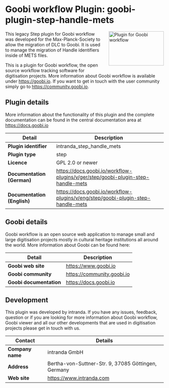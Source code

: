 # Goobi workflow Plugin: goobi-plugin-step-handle-mets

<img src="https://goobi.io/wp-content/uploads/logo_goobi_plugin.png" align="right" style="margin:0 0 20px 20px;" alt="Plugin for Goobi workflow" width="175" height="109">

This legacy Step plugin for Goobi workflow was developed for the Max-Planck-Society to allow the migration of DLC to Goobi. It is used to manage the migration of Handle identifiers inside of METS files.

This is a plugin for Goobi workflow, the open source workflow tracking software for digitisation projects. More information about Goobi workflow is available under https://goobi.io. If you want to get in touch with the user community simply go to https://community.goobi.io.

## Plugin details

More information about the functionality of this plugin and the complete documentation can be found in the central documentation area at https://docs.goobi.io

Detail                      | Description
--------------------------- | ----------------------
**Plugin identifier**       | intranda_step_handle_mets
**Plugin type**             | step
**Licence**                 | GPL 2.0 or newer
**Documentation (German)**  | https://docs.goobi.io/workflow-plugins/v/ger/step/goobi-plugin-step-handle-mets
**Documentation (English)** | https://docs.goobi.io/workflow-plugins/v/eng/step/goobi-plugin-step-handle-mets

## Goobi details

Goobi workflow is an open source web application to manage small and large digitisation projects mostly in cultural heritage institutions all around the world. More information about Goobi can be found here:

Detail                      | Description
--------------------------- | ---------------------------
**Goobi web site**          | https://www.goobi.io
**Goobi community**         | https://community.goobi.io
**Goobi documentation**     | https://docs.goobi.io

## Development

This plugin was developed by intranda. If you have any issues, feedback, question or if you are looking for more information about Goobi workflow, Goobi viewer and all our other developments that are used in digitisation projects please get in touch with us.  

Contact                     | Details
--------------------------- | ----------------------------------------------------
**Company name**            | intranda GmbH
**Address**                 | Bertha-von-Suttner-Str. 9, 37085 Göttingen, Germany
**Web site**                | https://www.intranda.com
